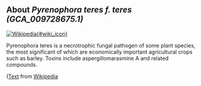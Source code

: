 
About *Pyrenophora teres f. teres (GCA\_009728675.1)* 
--------------------------------------------------------------

[![Wikipedia](/img/wikipedia_logo_v2_en.png){#wiki_icon}](http://en.wikipedia.org/wiki/Pyrenophora_teres)

Pyrenophora teres is a necrotrophic fungal pathogen of some plant species, the
most significant of which are economically important agricultural crops such as
barley. Toxins include aspergillomarasmine A and related compounds.

([Text](http://en.wikipedia.org/wiki/Pyrenophora_teres) from [Wikipedia](http://en.wikipedia.org/) 


